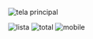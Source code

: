![tela principal](https://user-images.githubusercontent.com/60045911/123488098-9fca6280-d5e5-11eb-8c43-1bd4c46b8b06.png)

![lista](https://user-images.githubusercontent.com/60045911/123488120-a953ca80-d5e5-11eb-839d-b53b8531c15b.png)
![total](https://user-images.githubusercontent.com/60045911/123488127-ad7fe800-d5e5-11eb-860e-924afea93cde.png)
![mobile](https://user-images.githubusercontent.com/60045911/123488137-b07ad880-d5e5-11eb-92e3-513ab9a17a0d.png)

